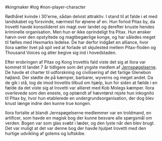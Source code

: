 #kingmaker #log #non-player-character

Rødhåret kvinde i 30'erne, sådan delvist attraktiv. I stand til at falde i et med landskabet og forsvinde, nærmest for øjnene af en. Hun forlod Pitax by, da Irovetti havde konsolideret sin magt over landet og derefter knuste hendes kriminelle organisation. Men hun er ikke oprindeligt fra Pitax. Hun ønsker hævn over den opstyltede og magtbegærlige konge, og har således meget til fælles med Hexmarks ledelse. De har derfor indgået en alliance, hvor Ilora sætter livet på spil ved at forlade sit skjulested mellem Pitax-floden og Thousand Voices og atter begive sig ind i hovedstaden.
Efter erobringen af Pitax og Kong Irovettis fald viste det sig at Ilora var kommet til landet 7 år tidligere som det yngste medlem af [Jernspøgelserne](Jernspøgelserne.md). De havde et charter til udforskning og civilisering af det farlige Glenebon højland. Der stødte de på kæmper, barbarer, wyverns og meget andet. Da de gik i stå, tog de imod Irovettis tilbud om hjælp, kun for siden at fælde i en fælde da det viste sig at Irovetti var allieret med Kob Molegs kæmper. Ilora overlevede som den eneste, og optændt af hævntørst rejste hun inkognito til Pitax by, hvor hun etablerede en undergrundsorganisation, der dog blev knust længe indne den kunne true kongen. 
Ilora fortalte at blandt Jernspøgelserne medlemmer var en troldmand, en artificer, som havde en magisk bog der kunne besvare alle spørgsmål om verden. Bogen var som glas svøbt i læder, og den lyste når den blev brugt. Det var muligt at det var denne bog der havde hjulpet Irovetti med den hurtige udvikling af golems og luftskibe.
